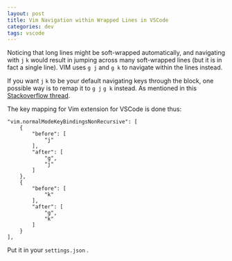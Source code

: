 ```yaml
---
layout: post
title: Vim Navigation within Wrapped Lines in VSCode
categories: dev
tags: vscode
---
```


Noticing that long lines might be soft-wrapped automatically, and navigating with `j` `k` would result in jumping across many soft-wrapped lines (but it is in fact a single line). VIM uses `g j` and `g k` to navigate within the lines instead. 

If you want `j` `k` to be your default navigating keys through the block, one possible way is to remap it to `g j` `g k` instead. As mentioned in this [Stackoverflow thread](https://stackoverflow.com/questions/46433500/vs-code-navigate-within-a-wrapped-line-vs-jumping-to-next-line).

The key mapping for Vim extension for VSCode is done thus:

```
"vim.normalModeKeyBindingsNonRecursive": [
    {
        "before": [
            "j"
        ],
        "after": [
            "g",
            "j"
        ]
    },
    {
        "before": [
            "k"
        ],
        "after": [
            "g",
            "k"
        ]
    }
],
```

Put it in your `settings.json` .